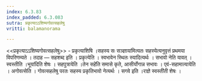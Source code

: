 ```yaml
---
index: 6.3.83
index_padded: 6.3.083
sutra: प्रकृत्याऽऽशिष्यगोवत्सहलेषु
vritti: balamanorama

---
```

<<प्रकृत्याऽ‌ऽशिष्यगोवत्सहलेषु>> - प्रकृत्याशिषि ।सहस्य सः सञ्ज्ञाया॑मित्यतः सहस्येत्यनुवृत्तं प्रथमया विपरिणम्यते । तदाह — सहशब्द इति । प्रकृत्येति । स्वभावेन स्थितः स्यादित्यर्थः । सभावो नेति यावत् । स्वस्तीति ।भूया॑दिति शेषः । सहपुत्रायेति ।तेन सहे॑ति समासे कृते, आसीर्योगान्न सभावः । एवं-सहामात्यायेति । अगोवत्सेति । गोवत्सहलेषु परतः सहस्य प्रकृतिभावो नेत्यर्थः । सगवे इति ।राज्ञे स्वस्ती॑ती शेषः । 